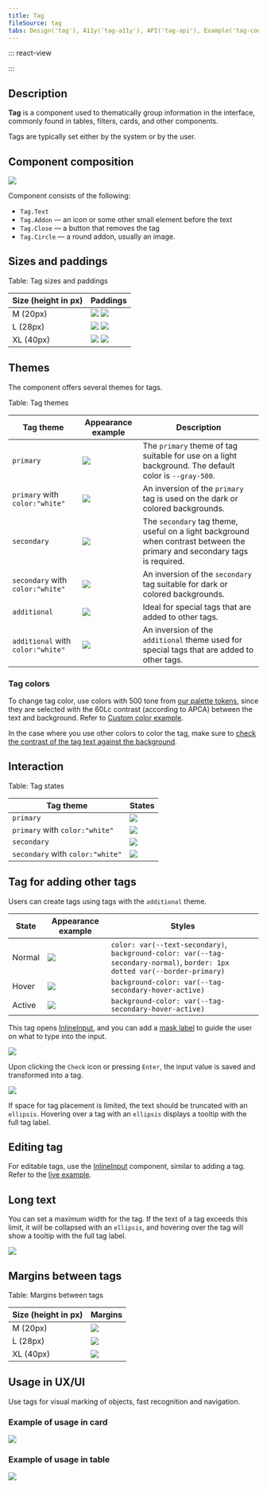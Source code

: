 ```yaml
---
title: Tag
fileSource: tag
tabs: Design('tag'), A11y('tag-a11y'), API('tag-api'), Example('tag-code'), Changelog('tag-changelog')
---
```


::: react-view

<script lang="tsx">
import React from 'react';
import Tag from 'intergalactic/tag';
import EditM from 'intergalactic/icon/Edit/m';
import PlaygroundGeneration from '@components/PlaygroundGeneration';

const App = PlaygroundGeneration((createGroupWidgets) => {
  const { bool, radio, text, select } = createGroupWidgets('Tag');

  const size = radio({
    key: 'size',
    defaultValue: 'l',
    label: 'Size',
    options: ['m', 'l', 'xl'],
  });

  const COLORS = [
    'gray-500',
    'blue-500',
    'green-500',
    'salad-500',
    'orange-500',
    'yellow-500',
    'red-500',
    'pink-500',
    'violet-500',
    'white',
  ];

  const color = select({
    key: 'color',
    defaultValue: 'gray-500',
    label: 'Color',
    options: COLORS.map((value) => ({
      name: value,
      value,
    })),
  });

  const theme = select({
    key: 'theme',
    defaultValue: 'primary',
    label: 'Theme',
    options: ['primary', 'secondary', 'additional'].map((value) => ({
      name: value,
      value,
    })),
  });

  const beforeIcon = bool({
    key: 'before Icon',
    defaultValue: false,
    label: 'AddonLeft',
  });

  const imageIcon = bool({
    key: 'image Icon',
    defaultValue: false,
    label: 'Circle Addon',
  });

  const closeIcon = bool({
    key: 'close Icon',
    defaultValue: false,
    label: 'Close Button',
  });

  const interactive = bool({
    key: 'interactive',
    defaultValue: false,
    label: 'Interactive',
  });

  const active = bool({
    key: 'active',
    defaultValue: false,
    label: 'Active',
  });

  const disabled = bool({
    key: 'disabled',
    defaultValue: false,
    label: 'Disabled',
  });

  return (
    <Tag
      interactive={interactive}
      active={active}
      theme={theme}
      color={color}
      size={size}
      disabled={disabled}
    >
      {beforeIcon && (
        <Tag.Addon>
          <EditM />
        </Tag.Addon>
      )}

      {imageIcon && (
        <Tag.Circle>
          <img src='https://picsum.photos/id/1025/28/28' />
        </Tag.Circle>
      )}
      <Tag.Text>Tag text</Tag.Text>
      {closeIcon && <Tag.Close />}
    </Tag>
  );
});
</script>

:::

## Description

**Tag** is a component used to thematically group information in the interface, commonly found in tables, filters, cards, and other components.

Tags are typically set either by the system or by the user.

## Component composition

![](static/tag-composition.png)

Component consists of the following:

- `Tag.Text`
- `Tag.Addon` — an icon or some other small element before the text
- `Tag.Close` — a button that removes the tag
- `Tag.Circle` — a round addon, usually an image.

## Sizes and paddings

Table: Tag sizes and paddings

| Size (height in px) | Paddings                                       |
| ------------------- | ---------------------------------------------- |
| M (20px)            | ![](static/tag-M.png) ![](static/tag2-M.png)   |
| L (28px)            | ![](static/tag-L.png) ![](static/tag2-L.png)   |
| XL (40px)           | ![](static/tag-XL.png) ![](static/tag2-XL.png) |

## Themes

The component offers several themes for tags.

Table: Tag themes

| Tag theme                         | Appearance example                | Description                                                                                                                                                                                                                     |
| --------------------------------- | --------------------------------- | ------------------------------------------------------------------------------------------------------------------------------------------------------------------------------------------------------------------------------- |
| `primary`                         | ![](static/primary.png)           | The `primary` theme of tag suitable for use on a light background. The default color is `--gray-500`. |
| `primary` with `color:"white"`    | ![](static/primary-invert.png)    | An inversion of the `primary` tag is used on the dark or colored backgrounds.                                                                                                                                                        |
| `secondary`                       | ![](static/secondary.png)         | The `secondary` tag theme, useful on a light background when contrast between the primary and secondary tags is required.                                                                                                       |
| `secondary` with `color:"white"`  | ![](static/secondary-invert.png)  | An inversion of the `secondary` tag suitable for dark or colored backgrounds.                                                                                                                                                   |
| `additional`                      | ![](static/additional.png)        | Ideal for special tags that are added to other tags.                                                                                                                                                                            |
| `additional` with `color:"white"` | ![](static/additional-invert.png) | An inversion of the `additional` theme used for special tags that are added to other tags.                                                                                                                                      |

### Tag colors

To change tag color, use colors with 500 tone from [our palette tokens](/style/design-tokens/design-tokens#base-tokens-palette), since they are selected with the 60Lc contrast (according to APCA) between the text and background. Refer to [Custom color example](/components/tag/tag-code#custom-color).

In the case where you use other colors to color the tag, make sure to [check the contrast of the tag text against the background](/core-principles/a11y/a11y-design#color_and_contrast).

## Interaction

Table: Tag states

| Tag theme                        | States                                  |
| -------------------------------- | --------------------------------------- |
| `primary`                        | ![](static/default-color-example.png)   |
| `primary` with `color:"white"`   | ![](static/invert-states.png)           |
| `secondary`                      | ![](static/secondary-states.png)        |
| `secondary` with `color:"white"` | ![](static/secondary-invert-states.png) |

## Tag for adding other tags

Users can create tags using tags with the `additional` theme.

| State  | Appearance example     | Styles                                                                                                                      |
| ------ | ---------------------- | --------------------------------------------------------------------------------------------------------------------------- |
| Normal | ![](static/normal.png) | `color: var(--text-secondary)`, `background-color: var(--tag-secondary-normal)`, `border: 1px dotted var(--border-primary)` |
| Hover  | ![](static/hover.png)  | `background-color: var(--tag-secondary-hover-active)`                                                                       |
| Active | ![](static/active.png) | `background-color: var(--tag-secondary-hover-active)`                                                                       |

This tag opens [InlineInput](/components/inline-input/inline-input), and you can add a [mask label](/components/input-mask/input-mask) to guide the user on what to type into the input.

![](static/add-input-L.png)

Upon clicking the `Check` icon or pressing `Enter`, the input value is saved and transformed into a tag.

![](static/add-loading-L.png)

If space for tag placement is limited, the text should be truncated with an `ellipsis`. Hovering over a tag with an `ellipsis` displays a tooltip with the full tag label.

## Editing tag

For editable tags, use the [InlineInput](/components/inline-input/inline-input) component, similar to adding a tag. Refer to the [live example](/components/tag/tag-code#editing_tag).

## Long text

You can set a maximum width for the tag. If the text of a tag exceeds this limit, it will be collapsed with an `ellipsis`, and hovering over the tag will show a tooltip with the full tag label.

![](static/ellipsis.png)

<!-- @## Minimizing number of tags

In case you have a huge number of tags and don’t need to show them all at once, minimize them to a tag with three dots. When you click on it, all hidden tags will be opened.

::: tip
Unfortunately, this solution can be found in several places so far.
:::

![more tags example](static/more-tags.png) -->

## Margins between tags

Table: Margins between tags

| Size (height in px) | Margins                        |
| ------------------- | ------------------------------ |
| M (20px)            | ![](static/tag-margins-M.png)  |
| L (28px)            | ![](static/tag-margins-L.png)  |
| XL (40px)           | ![](static/tag-margins-XL.png) |

<!-- @## Tag and other components

Recommendations on positioning of tags in relation to other components:

- In most cases, place tag to the right of the component.
- In the card, place tag at the bottom. -->

## Usage in UX/UI

Use tags for visual marking of objects, fast recognition and navigation.

### Example of usage in card

![](static/tag-card.png)

### Example of usage in table

![](static/tag-table-pic.png)
